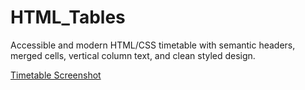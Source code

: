 # HTML_Tables
Accessible and modern HTML/CSS timetable with semantic headers, merged cells, vertical column text, and clean styled design.

[Timetable Screenshot](Timetable_Preview.png)
